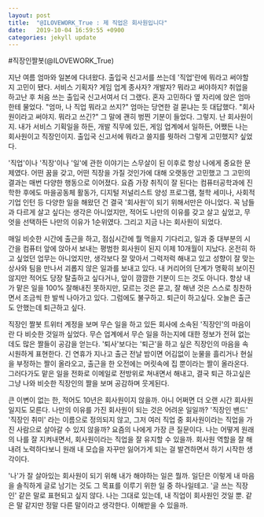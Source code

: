 ```yaml
---
layout: post
title:  "@ILOVEWORK_True : 제 직업은 회사원입니다"
date:   2019-10-04 16:59:55 +0900
categories: jekyll update
---
```


#직장인짤봇(@ILOVEWORK_True)

지난 여름 엄마와 일본에 다녀왔다. 출입국 신고서를 쓰는데 '직업'란에 뭐라고 써야할 지 고민이 됐다. 서비스 기획자? 게임 업계 종사자? 개발자? 뭐라고 써야하지? 취업을 하고난 후 처음 쓰는 출입국 신고서여서 더 그랬다. 혼자 고민하다 옆 자리에 앉은 엄마한테 물었다. "엄마, 나 직업 뭐라고 쓰지?" 엄마는 당연한 걸 묻냐는 듯 대답했다. "회사원이라고 써야지. 뭐라고 쓰긴?" 그 말에 괜히 벙찐 기분이 들었다. 그렇지. 난 회사원이지. 내가 서비스 기획일을 하든, 개발 직무에 있든, 게임 업계에서 일하든, 어쨌든 나는 회사원이고 직장인이지. 출입국 신고서에 뭐라고 쓸지를 뭣하러 그렇게 고민했지? 싶었다. 

'직업'이나 '직장'이나 '일'에 관한 이야기는 스무살이 된 이후로 항상 나에게 중요한 문제였다. 어떤 꿈을 갖고, 어떤 직장을 가질 것인가에 대해 오랫동안 고민했고 그 고민의 결과는 매번 다양한 행동으로 이어졌다. 요즘 가장 취직이 잘 된다는 컴퓨터공학과에 진학한 후에도 마을공동체 활동가, 디지털 저널리스트 양성 프로그램, 철학 세미나, 사회적기업 인턴 등 다양한 일을 해왔던 건 결국 '회사원'이 되기 위해서만은 아니었다. 꼭 남들과 다르게 살고 싶다는 생각은 아니었지만, 적어도 나만의 이유를 갖고 살고 싶었고, 무엇을 선택하든 나만의 이유가 1순위였다. 그리고 지금 나는 회사원이 되었다.

매일 비슷한 시간에 출근을 하고, 점심시간에 뭘 먹을지 기다리고, 일과 중 대부분의 시간을 컴퓨터 앞에 앉아서 보내는 평범한 회사원이 된지 이제 10개월이 지났다. 온전히 하고 싶었던 업무는 아니었지만, 생각보다 잘 맞아서 그럭저럭 해내고 있고 성향이 잘 맞는 상사와 팀을 만나서 괴롭지 않은 일과를 보내고 있다. 내 커리어의 단계가 명확히 보이진 않지만 적어도 당장 탈출하고 싶다거나, 앞이 깜깜한 기분이 드는 것도 아니다. 항상 내가 맡은 일을 100% 잘해내진 못하지만, 모르는 것은 묻고, 잘 해낸 것은 스스로 칭찬하면서 조금씩 한 발씩 나아가고 있다. 그럼에도 불구하고. 퇴근이 하고싶다. 오늘은 출근도 안했는데 퇴근하고 싶다.

직장인 짤봇 트위터 계정을 보며 무슨 일을 하고 있든 회사에 소속된 '직장인'의 마음이란 다 비슷한 것일까 싶었다. 무슨 업계에서 무슨 일을 하는지에 대한 정보가 전혀 없는데도 많은 짤들이 공감을 얻는다. '퇴사'보다는 '퇴근'을 하고 싶은 직장인의 마음을 속 시원하게 표현한다. 긴 연휴가 지나고 출근 전날 밤이면 어김없이 눈물을 흘리거나 현실을 부정하는 짤이 올라오고, 출근을 한 오전에는 머릿속에 집 뿐이라는 짤이 올라온다. 그러다가도 맡은 일을 전화로 이메일로 전방위로 쳐내면서 해내고, 결국 퇴근 하고싶은 그냥 나와 비슷한 직장인의 짤을 보며 공감하며 웃게된다.

큰 이변이 없는 한, 적어도 10년은 회사원이지 않을까. 아니 어쩌면 더 오랜 시간 회사원일지도 모른다. 나만의 이유를 가진 회사원이 되는 것은 어려운 일일까? '직장인 밴드' '직장인 취미' 라는 이름으로 정의되지 않고, 그저 여러 직업 중 회사원이라는 직업을 가진 사람으로 살아갈 수 있지 않을까? 요즘의 나에게 가장 큰 질문이다. 나는 어떻게 원래의 나를 잘 지켜내면서, 회사원이라는 직업을 잘 유지할 수 있을까. 회사원 역할을 잘 해내려 노력하다보니 원래 내 모습을 자꾸만 잃어가게 되는 걸 발견하면서 하기 시작한 생각이다.

'나'가 잘 살아있는 회사원이 되기 위해 내가 해야하는 일은 뭘까. 일단은 이렇게 내 마음을 솔직하게 글로 남기는 것도 그 목표를 이루기 위한 일 중 하나일테고. '글 쓰는 직장인' 같은 말로 표현되고 싶지 않다. 나는 그대로 있는데, 내 직업이 회사원인 것일 뿐. 같은 말 같지만 정말 다른 말이라고 생각한다. 이해받을 수 있을까. 
